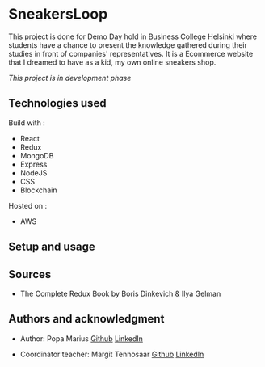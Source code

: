 # SneakersLoop

This project is done for Demo Day hold in Business College Helsinki where students have a chance to present the knowledge gathered during their studies in front of companies' representatives. It is a Ecommerce website that I dreamed to have as a kid, my own online sneakers shop.

*This project is in development phase*
## Technologies used

Build with : 

- React
- Redux
- MongoDB
- Express
- NodeJS
- CSS
- Blockchain

Hosted on :
- AWS

## Setup and usage

## Sources

- The Complete Redux Book by Boris Dinkevich & Ilya Gelman

## Authors and acknowledgment

- Author: Popa Marius [Github](https://github.com/izaacyo) [LinkedIn](https://www.linkedin.com/in/popamariuspetrut/)

- Coordinator teacher: Margit Tennosaar [Github](https://github.com/margittennosaar) [LinkedIn](https://www.linkedin.com/in/margittennosaar/)
